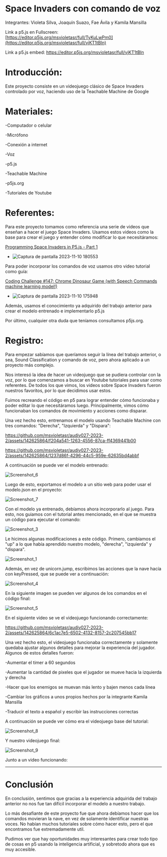 # Space Invaders con comando de voz

Integrantes: Violeta Silva, Joaquín Suazo, Fae Ávila y Kamila Mansilla

Link a p5.js en Fullscreen: [https://editor.p5js.org/msvioletasr/full/TyKuLwPm0](https://editor.p5js.org/msvioletasr/full/vjKT1tBln)

Link a p5.js embed: https://editor.p5js.org/msvioletasr/full/vjKT1tBln

# Introducción:

Este proyecto consiste en un videojuego clásico de Space Invaders controlado por voz, haciendo uso de la Teachable Machine de Google

# Materiales: 

-Computador o celular

-Micrófono

-Conexión a internet

-Voz

-p5.js

-Teachable Machine

-p5js.org

-Tutoriales de Youtube

# Referentes:

Para este proyecto tomamos como referencia una serie de videos que enseñan a hacer el juego Space Invaders. Usamos estos videos como la base para crear el juego y entender cómo modificar lo que necesitáramos:

[Programming Space Invaders in P5.js - Part 1 ](https://www.youtube.com/watch?v=ZQ3M7cltjks&list=PLBDInqUM5B25FzygoJ9Ifg1TZXmIHz4zh)
- ![Captura de pantalla 2023-11-10 180553](https://github.com/joaquinsuazo/audiv027-2023-2/assets/128074599/5c704b62-451a-4aa1-b547-7ac9b12f89bc)

Para poder incorporar los comandos de voz usamos otro video tutorial como guía:

 [Coding Challenge #147: Chrome Dinosaur Game (with Speech Commands machine learning model!)](https://www.youtube.com/watch?v=l0HoJHc-63Q)
- ![Captura de pantalla 2023-11-10 175948](https://github.com/joaquinsuazo/audiv027-2023-2/assets/128074599/a76677ec-1b7b-46d4-b2cd-0270026c27da)

Además, usamos el conocimiento ya adquirido del trabajo anterior para crear el modelo entrenado e implementarlo p5.js

Por último, cualquier otra duda que teníamos consultamos p5js.org.

# Registro:

Para empezar sabíamos que queríamos seguir la línea del trabajo anterior, o sea, Sound Classification y comando de voz, pero ahora aplicado a un proyecto más complejo.

Nos interesó la idea de hacer un videojuego que se pudiera controlar con la voz, por lo que comenzamos a buscar en Youtube tutoriales para usar como referentes. De todos los que vimos, los videos sobre Space Invaders fueron nuestros favoritos, por lo que decidimos usar estos.

Fuimos recreando el código en p5 para lograr entender cómo funcionaba y poder editar lo que necesitáramos luego. Principalmente, vimos cómo funcionaban los comandos de movimiento y acciones como disparar.

Una vez hecho esto, entrenamos el modelo usando Teachable Machine con tres comandos: "Derecha", "Izquierda" y "Dispara":

https://github.com/msvioletasr/audiv027-2023-2/assets/142625864/f204a541-1263-4556-87ca-ff4369441b00

https://github.com/msvioletasr/audiv027-2023-2/assets/142625864/1237d86f-4296-44c5-959e-62635bd4abbf

A continuación se puede ver el modelo entrenado: 

![Screenshot_6](https://github.com/msvioletasr/audiv027-2023-2/assets/142625864/7d465431-3cb8-4bf5-8271-58954043a329)

Luego de esto, exportamos el modelo a un sitio web para poder usar el modelo.json en el proyecto:

![Screenshot_7](https://github.com/msvioletasr/audiv027-2023-2/assets/142625864/5b8a5885-ab65-41da-9810-5e19e0896fe4)

Con el modelo ya entrenado, debíamos ahora incorporarlo al juego. Para esto, nos guiamos con el tutorial antes mencionado, en el que se muestra un código para ejecutar el comando:

![Screenshot_3](https://github.com/msvioletasr/audiv027-2023-2/assets/142625864/c9eda465-da72-4dcf-8257-03bf81b345a2)

Le hicimos algunas modificaciones a este código. Primero, cambiamos el "up" a lo que había aprendido nuestro modelo, "derecha", "izquierda" y "dispara".

![Screenshot_1](https://github.com/msvioletasr/audiv027-2023-2/assets/142625864/4b43e5a7-7644-4df7-acdf-fa3479021f9a)

Además, en vez de unicorn.jump, escribimos las acciones que la nave hacía con keyPressed, que se puede ver a continuación:

![Screenshot_4](https://github.com/msvioletasr/audiv027-2023-2/assets/142625864/483d1358-5fa7-4e10-a365-a2a7b0246f6f)

En la siguiente imagen se pueden ver algunos de los comandos en el código final:

![Screenshot_5](https://github.com/msvioletasr/audiv027-2023-2/assets/142625864/91863e11-0d96-4d68-9bb9-826c01480851)

En el siguiente video se ve el videojuego funcionando correctamente:

https://github.com/msvioletasr/audiv027-2023-2/assets/142625864/6c1ac7e5-6502-4132-8157-2c207545bb17

Una vez hecho esto, el videojuego funcionaba correctamente y solamente quedaba ajustar algunos detalles para mejorar la experiencia del jugador.
Algunos de estos detalles fueron:

-Aumentar el timer a 60 segundos

-Aumentar la cantidad de pixeles que el jugador se mueve hacia la izquierda y derecha

-Hacer que los enemigos se muevan más lento y bajen menos cada línea

-Cambiar los gráficos a unos propios hechos por la integrante Kamila Mansilla

-Traducir el texto a español y escribir las instrucciones correctas

A continuación se puede ver cómo era el videojuego base del tutorial:

![Screenshot_8](https://github.com/msvioletasr/audiv027-2023-2/assets/142625864/cadd6a24-e47b-40c8-a185-29b564a06fc2)

Y nuestro videojuego final:

![Screenshot_9](https://github.com/msvioletasr/audiv027-2023-2/assets/142625864/c5972c55-2ed6-4e8e-9d6e-d4d86f20bb6c)

Junto a un video funcionando:

------------------------------

# Conclusión

En conclusión, sentimos que gracias a la experiencia adquirida del trabajo anterior no nos fue tan difícil incorporar el modelo a nuestro trabajo. 

Lo más desafiante de este proyecto fue que ahora debíamos hacer que los comandos movieran la nave, en vez de solamente identificar nuestras voces. No habían muchos tutoriales sobre cómo hacer esto, pero el que encontramos fue extremadamente util.

Pudimos ver que hay oportunidades muy interesantes para crear todo tipo de cosas en p5 usando la inteligencia artificial, y sobretodo ahora que es muy accesible. 
